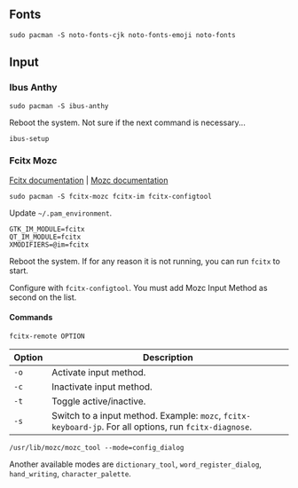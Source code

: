 ---
---

## Fonts

```shell
sudo pacman -S noto-fonts-cjk noto-fonts-emoji noto-fonts
```

## Input

### Ibus Anthy

```shell
sudo pacman -S ibus-anthy
```

Reboot the system.
Not sure if the next command is necessary...

```shell
ibus-setup
```

### Fcitx Mozc

[Fcitx documentation](https://wiki.archlinux.org/index.php/Fcitx) |
[Mozc documentation](https://wiki.archlinux.org/index.php/Mozc)

```shell
sudo pacman -S fcitx-mozc fcitx-im fcitx-configtool
```

Update `~/.pam_environment`.

```
GTK_IM_MODULE=fcitx
QT_IM_MODULE=fcitx
XMODIFIERS=@im=fcitx
```

Reboot the system.
If for any reason it is not running,
you can run `fcitx` to start.

Configure with `fcitx-configtool`.
You must add Mozc Input Method as second on the list.

#### Commands

```shell
fcitx-remote OPTION
```

| Option | Description |
| --- | --- |
| `-o` | Activate input method. |
| `-c` | Inactivate input method. |
| `-t` | Toggle active/inactive. |
| `-s` | Switch to a input method. Example: `mozc`, `fcitx-keyboard-jp`. For all options, run `fcitx-diagnose`. |

```shell
/usr/lib/mozc/mozc_tool --mode=config_dialog
```

Another available modes are `dictionary_tool`, `word_register_dialog`, `hand_writing`, `character_palette`.
